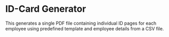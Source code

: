 # ID-Card Generator
This generates a single PDF file containing individual ID pages for each employee using predefined template and employee details from a CSV file.
